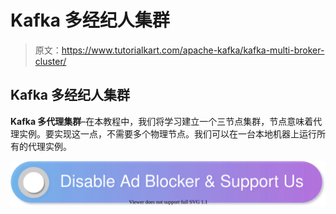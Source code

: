 # Kafka 多经纪人集群

> 原文：<https://www.tutorialkart.com/apache-kafka/kafka-multi-broker-cluster/>

## Kafka 多经纪人集群

**Kafka 多代理集群**–在本教程中，我们将学习建立一个三节点集群，节点意味着代理实例。要实现这一点，不需要多个物理节点。我们可以在一台本地机器上运行所有的代理实例。

[![](img/925da31b32d6bc3827932f6c8afb11bb.png)](https://www.tutorialkart.com/)